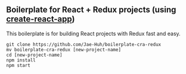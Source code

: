 ## Boilerplate for React + Redux projects (using [create-react-app](https://github.com/facebookincubator/create-react-app))

This boilerplate is for building React projects with Redux fast and easy.

```
git clone https://github.com/Jae-Huh/boilerplate-cra-redux
mv boilerplate-cra-redux [new-project-name]
cd [new-project-name]
npm install
npm start
```
